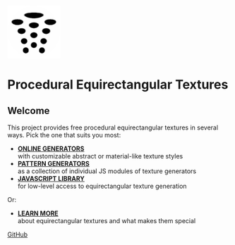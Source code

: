 ﻿<img class="logo" src="assets/logo/logo.png">


# Procedural Equirectangular Textures


## Welcome
	
	
This project provides free procedural equirectangular textures in several ways.
Pick the one that suits you most:

	
* [**ONLINE GENERATORS**](online/)<br>with customizable abstract or material-like texture styles
* [**PATTERN GENERATORS**](docs/patterns.md)<br>as a collection of individual JS modules of texture generators
* [**JAVASCRIPT LIBRARY**](docs/api.md)<br>for low-level access to equirectangular texture generation


Or:


* [**LEARN MORE**](docs/about.md)<br>about equirectangular textures and what makes them special


<div class="footnote">
	<a href="https://github.com/boytchev/texture-generator">GitHub</a>
</div>
